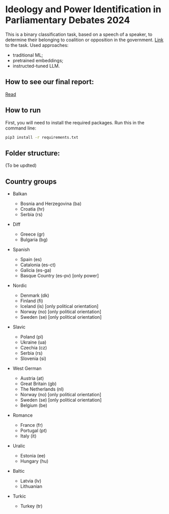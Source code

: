 # Ideology and Power Identification in Parliamentary Debates 2024

This is a binary classification task, based on a speech of a speaker, to determine their belonging to coalition or opposition in the government.
[Link](https://touche.webis.de/clef24/touche24-web/ideology-and-power-identification-in-parliamentary-debates.html) to the task.
Used approaches:
* traditional ML;
* pretrained embeddings;
* instructed-tuned LLM.

## How to see our final report:
[Read](https://docs.google.com/viewer?url=https://raw.githubusercontent.com/daschablume/power-identification/refs/heads/main/Power_classification_paper.pdf)

## How to run

First, you will need to install the required packages. Run this in the command line:

```bash
pip3 install -r requirements.txt
```

## Folder structure:
(To be updted)


## Country groups

- Balkan
  - Bosnia and Herzegovina (ba)
  - Croatia (hr)
  - Serbia (rs)

- Diff
  - Greece (gr)
  - Bulgaria (bg)

- Spanish
  - Spain (es)
  - Catalonia (es-ct)
  - Galicia (es-ga)
  - Basque Country (es-pv) [only power]

- Nordic
  - Denmark (dk) 
  - Finland (fi)
  - Iceland (is) [only political orientation] 
  - Norway (no) [only political orientation] 
  - Sweden (se) [only political orientation] 

- Slavic
  - Poland (pl)
  - Ukraine (ua)
  - Czechia (cz)
  - Serbia (rs)
  - Slovenia (si)

- West German
  - Austria (at)
  - Great Britain (gb)
  - The Netherlands (nl)
  - Norway (no) [only political orientation] 
  - Sweden (se) [only political orientation] 
  - Belgium (be)


- Romance
  - France (fr)
  - Portugal (pt)
  - Italy (it)

- Uralic
  - Estonia (ee) 
  - Hungary (hu)

- Baltic
  - Latvia (lv)
  - Lithuanian


- Turkic
  - Turkey (tr)
